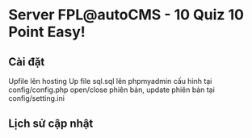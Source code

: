 # Server FPL@autoCMS - 10 Quiz 10 Point Easy!

## Cài đặt
Upfile lên hosting
Up file sql.sql lên phpmyadmin
cấu hình tại config/config.php
open/close phiên bản, update phiên bản tại config/setting.ini

## Lịch sử cập nhật
